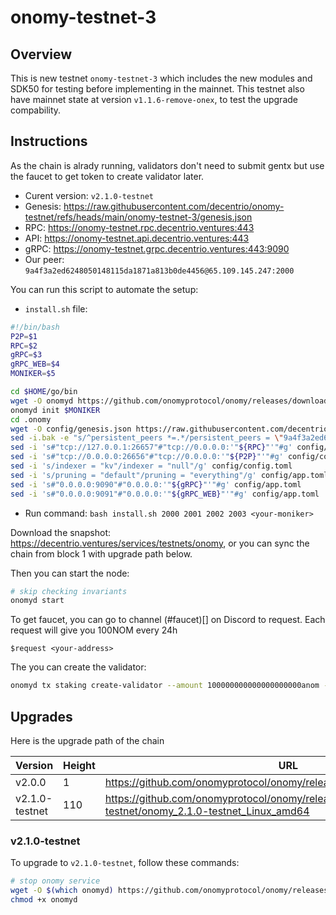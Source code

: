 # onomy-testnet-3
## Overview
This is new testnet `onomy-testnet-3` which includes the new modules and SDK50 for testing before implementing in the mainnet. This testnet also have mainnet state at version `v1.1.6-remove-onex`, to test the upgrade compability.

## Instructions
As the chain is alrady running, validators don't need to submit gentx but use the faucet to get token to create validator later.

- Curent version: `v2.1.0-testnet`
- Genesis: https://raw.githubusercontent.com/decentrio/onomy-testnet/refs/heads/main/onomy-testnet-3/genesis.json
- RPC: https://onomy-testnet.rpc.decentrio.ventures:443
- API: https://onomy-testnet.api.decentrio.ventures:443
- gRPC: https://onomy-testnet.grpc.decentrio.ventures:443:9090
- Our peer: `9a4f3a2ed6248050148115da1871a813b0de4456@65.109.145.247:2000`

You can run this script to automate the setup:
- `install.sh` file:
```bash
#!/bin/bash
P2P=$1
RPC=$2
gRPC=$3
gRPC_WEB=$4
MONIKER=$5

cd $HOME/go/bin
wget -O onomyd https://github.com/onomyprotocol/onomy/releases/download/v1.1.6-remove-onex/onomyd
onomyd init $MONIKER
cd .onomy
wget -O config/genesis.json https://raw.githubusercontent.com/decentrio/onomy-testnet/refs/heads/main/onomy-testnet-3/genesis.json
sed -i.bak -e "s/^persistent_peers *=.*/persistent_peers = \"9a4f3a2ed6248050148115da1871a813b0de4456@65.109.145.247:2000\"/" config/config.toml
sed -i 's#"tcp://127.0.0.1:26657"#"tcp://0.0.0.0:'"${RPC}"'"#g' config/config.toml
sed -i 's#"tcp://0.0.0.0:26656"#"tcp://0.0.0.0:'"${P2P}"'"#g' config/config.toml
sed -i 's/indexer = "kv"/indexer = "null"/g' config/config.toml
sed -i 's/pruning = "default"/pruning = "everything"/g' config/app.toml
sed -i 's#"0.0.0.0:9090"#"0.0.0.0:'"${gRPC}"'"#g' config/app.toml
sed -i 's#"0.0.0.0:9091"#"0.0.0.0:'"${gRPC_WEB}"'"#g' config/app.toml
```
-  Run command: `bash install.sh 2000 2001 2002 2003 <your-moniker>`

Download the snapshot: https://decentrio.ventures/services/testnets/onomy, or you can sync the chain from block 1 with upgrade path below.

Then you can start the node:
```bash
# skip checking invariants
onomyd start
```

To get faucet, you can go to channel (#faucet)[] on Discord to request. Each request will give you 100NOM every 24h
```
$request <your-address>
```

The you can create the validator:
```bash
onomyd tx staking create-validator --amount 100000000000000000000anom --from <key> --pubkey $(onomyd tendermint show-validator) --commission-rate 0.05 --commission-max-rate 0.2 --commission-max-change-rate 0.01 --node https://onomy-testnet.rpc.decentrio.ventures:443 --min-self-delegation 10000000000000000000 --chain-id onomy-testnet-3
```


## Upgrades
Here is the upgrade path of the chain

| Version|Height|URL|
|----|----|---|
|v2.0.0|1|https://github.com/onomyprotocol/onomy/releases/download/v2.0.0/onomyd|
|v2.1.0-testnet|110|https://github.com/onomyprotocol/onomy/releases/download/v2.1.0-testnet/onomy_2.1.0-testnet_Linux_amd64|

### v2.1.0-testnet

To upgrade to `v2.1.0-testnet`, follow these commands:
```bash
# stop onomy service
wget -O $(which onomyd) https://github.com/onomyprotocol/onomy/releases/download/v2.1.0-testnet/onomy_2.1.0-testnet_Linux_amd64
chmod +x onomyd
```
